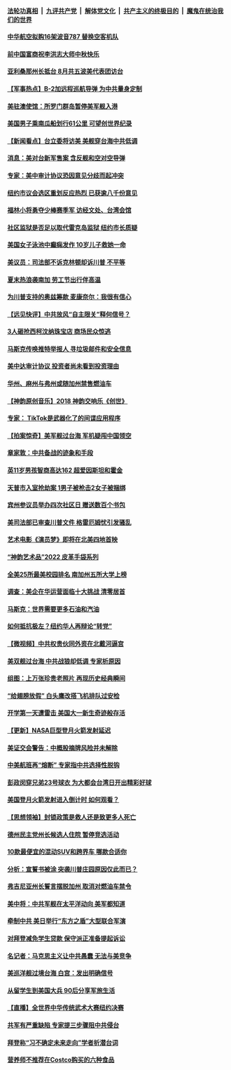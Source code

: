 ####  [法轮功真相](../../../../basic/blob/master/README.md?t=08302331) &nbsp;|&nbsp; [九评共产党](../../../../9ping.md/blob/master/README.md?t=08302331) &nbsp;|&nbsp; [解体党文化](../../../../jtdwh.md/blob/master/README.md?t=08302331)  &nbsp;|&nbsp; [共产主义的终极目的](../../../../gczydzjmd.md/blob/master/README.md?t=08302331) &nbsp;|&nbsp; [魔鬼在统治我们的世界](../../../../mgztzwmdsj.md/blob/master/README.md?t=08302331) 

#### [中华航空拟购16架波音787 替换空客机队](../pages/nsc412/n13813785.md?t=08302331) 

#### [前中国富商祝李洪志大师中秋快乐](../pages/nsc412/n13813776.md?t=08302331) 

#### [亚利桑那州长抵台 8月共五波美代表团访台](../pages/nsc412/n13813826.md?t=08302331) 

#### [【军事热点】B-2加远程巡航导弹 为中共量身定制](../pages/nsc412/n13813296.md?t=08302331) 

#### [美驻澳使馆：所罗门群岛暂停美军舰入港](../pages/nsc412/n13813674.md?t=08302331) 

#### [美国男子乘南瓜船划行61公里 可望创世界纪录](../pages/nsc412/n13813503.md?t=08302331) 

#### [【新闻看点】台立委将访美 美舰穿台海中共低调](../pages/nsc412/n13813310.md?t=08302331) 

#### [消息：美对台新军售案 含反舰和空对空导弹](../pages/nsc412/n13813602.md?t=08302331) 

#### [专家：美中审计协议恐因意见分歧而起冲突](../pages/nsc412/n13813306.md?t=08302331) 

#### [纽约市议会选区重划反应热烈 已获逾八千份意见](../pages/nsc412/n13813540.md?t=08302331) 

#### [福林小将勇夺少棒赛季军 访经文处、台湾会馆](../pages/nsc412/n13813549.md?t=08302331) 

#### [社区监狱是否足以取代雷克岛监狱 纽约市长质疑](../pages/nsc412/n13813538.md?t=08302331) 

#### [美国女子泳池中癫痫发作 10岁儿子救她一命](../pages/nsc412/n13813449.md?t=08302331) 

#### [美议员：司法部不诉克林顿却诉川普 不平等](../pages/nsc412/n13813396.md?t=08302331) 

#### [夏末热浪袭南加 劳工节出行伴高温](../pages/nsc412/n13813451.md?t=08302331) 

#### [为川普支持的奥兹筹款 麦康奈尔：我很有信心](../pages/nsc412/n13813333.md?t=08302331) 

#### [【远见快评】中共放风“自主限关”释何信号？](../pages/nsc412/n13813366.md?t=08302331) 

#### [3人砸抢西柯汶纳珠宝店 商场民众惊逃](../pages/nsc412/n13813412.md?t=08302331) 

#### [马斯克传唤推特举报人 寻垃圾邮件和安全信息](../pages/nsc412/n13813356.md?t=08302331) 

#### [美中达审计协议 投资者尚未看到投资理由](../pages/nsc412/n13813321.md?t=08302331) 

#### [华州、麻州与弗州或随加州禁售燃油车](../pages/nsc412/n13813386.md?t=08302331) 

#### [【神韵原创音乐】2018 神韵交响乐《创世》](../pages/nsc412/n13813317.md?t=08302331) 

#### [专家： TikTok是武器化了的间谍应用程序](../pages/nsc412/n13813270.md?t=08302331) 

#### [【拍案惊奇】美军舰过台海 军机疑闯中国领空](../pages/nsc412/n13813285.md?t=08302331) 

#### [章家敦：中共备战的迹象和手段](../pages/nsc412/n13813138.md?t=08302331) 

#### [英11岁男孩智商高达162 超爱因斯坦和霍金](../pages/nsc412/n13813309.md?t=08302331) 

#### [天普市入室抢劫案 1男子被枪击2女子被捆绑](../pages/nsc412/n13813320.md?t=08302331) 

#### [宾州参议员举办四次社区日 赠送数百个书包](../pages/nsc412/n13813329.md?t=08302331) 

#### [美司法部已审查川普文件 格雷厄姆忧引发骚乱](../pages/nsc412/n13813232.md?t=08302331) 

#### [艺术电影《演员梦》即将在北美四地首映](../pages/nsc412/n13813247.md?t=08302331) 

#### [“神韵艺术品”2022 皮革手袋系列](../pages/nsc412/n13813167.md?t=08302331) 

#### [全美25所最美校园排名 南加州五所大学上榜](../pages/nsc412/n13812802.md?t=08302331) 

#### [调查：美企在华运营面临十大挑战 清零居首](../pages/nsc412/n13813244.md?t=08302331) 

#### [马斯克：世界需要更多石油和汽油](../pages/nsc412/n13813187.md?t=08302331) 

#### [如何抵抗极左？纽约华人再辩论“转党”](../pages/nsc412/n13812762.md?t=08302331) 

#### [【微视频】中共权贵伙同外资在北戴河逼宫](../pages/nsc412/n13813168.md?t=08302331) 

#### [美双舰过台海 中共战狼却低调 专家析原因](../pages/nsc412/n13813189.md?t=08302331) 

#### [组图：上万张珍贵老照片 再现历史经典瞬间](../pages/nsc412/n13812738.md?t=08302331) 

#### [“给翅膀放假” 白头鹰改搭飞机排队过安检](../pages/nsc412/n13812733.md?t=08302331) 

#### [开学第一天遭雷击 美国大一新生奇迹般存活](../pages/nsc412/n13813005.md?t=08302331) 

#### [【更新】NASA巨型登月火箭发射延迟](../pages/nsc412/n13813001.md?t=08302331) 

#### [美证交会警告：中概股摘牌风险并未解除](../pages/nsc412/n13812841.md?t=08302331) 

#### [中美航班再“熔断” 专家指中共选择性脱钩](../pages/nsc412/n13812797.md?t=08302331) 

#### [彭政闵穿兄弟23号球衣 为大都会台湾日开出精彩好球](../pages/nsc412/n13812765.md?t=08302331) 

#### [美国登月火箭发射进入倒计时 如何观看？](../pages/nsc412/n13812500.md?t=08302331) 

#### [【思想领袖】封锁政策是救人还是致更多人死亡](../pages/nsc412/n13795605.md?t=08302331) 

#### [德州民主党州长候选人住院 暂停竞选活动](../pages/nsc412/n13812366.md?t=08302331) 

#### [10款最便宜的混动SUV和跨界车 哪款合适你](../pages/nsc412/n13809515.md?t=08302331) 

#### [分析：宣誓书被涂 突袭川普庄园原因仅此而已？](../pages/nsc412/n13812277.md?t=08302331) 

#### [弗吉尼亚州长誓言摆脱加州 取消对燃油车禁令](../pages/nsc412/n13812325.md?t=08302331) 

#### [美中将：中共军舰在太平洋动向 美军都知道](../pages/nsc412/n13811675.md?t=08302331) 

#### [牵制中共 美日举行“东方之盾”大型联合军演](../pages/nsc412/n13812336.md?t=08302331) 

#### [对拜登减免学生贷款 保守派正准备提起诉讼](../pages/nsc412/n13812284.md?t=08302331) 

#### [名记者：马克思主义让中共愚蠢 无法与美竞争](../pages/nsc412/n13811005.md?t=08302331) 

#### [美巡洋舰过境台海 白宫：发出明确信号](../pages/nsc412/n13812312.md?t=08302331) 

#### [从留学生到美国大兵 90后分享军旅生活](../pages/nsc412/n13811132.md?t=08302331) 

#### [【直播】全世界中华传统武术大赛纽约决赛](../pages/nsc412/n13803223.md?t=08302331) 

#### [共军有严重缺陷 专家提三步骤阻中共侵台](../pages/nsc412/n13811064.md?t=08302331) 

#### [拜登称“习不确定未来走向”学者析潜台词](../pages/nsc412/n13812117.md?t=08302331) 

#### [营养师不推荐在Costco购买的六种食品](../pages/nsc412/n13803881.md?t=08302331) 


